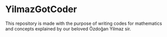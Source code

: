 # YilmazGotCoder
This repository is made with the purpose of writing codes for mathematics and concepts explained by our beloved Özdoğan Yilmaz sir.
